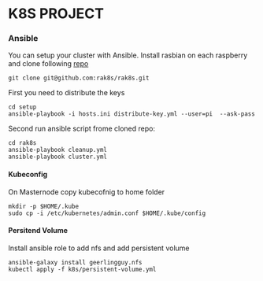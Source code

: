 # K8S PROJECT


### Ansible 

You can setup your cluster with Ansible. Install rasbian on each raspberry and clone following [repo](https://github.com/rak8s/rak8s)
```
git clone git@github.com:rak8s/rak8s.git
```
First you need to distribute the keys
```
cd setup
ansible-playbook -i hosts.ini distribute-key.yml --user=pi  --ask-pass
```
Second run ansible script frome cloned repo:
```
cd rak8s
ansible-playbook cleanup.yml
ansible-playbook cluster.yml
```

#### Kubeconfig

On Masternode copy kubecofnig to home folder 
```
mkdir -p $HOME/.kube
sudo cp -i /etc/kubernetes/admin.conf $HOME/.kube/config

```

#### Persitend Volume

Install ansible role to add nfs and add persistent volume
```
ansible-galaxy install geerlingguy.nfs
kubectl apply -f k8s/persistent-volume.yml
```